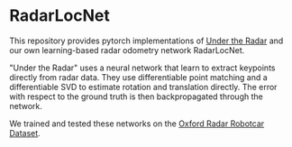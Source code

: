 # RadarLocNet

This repository provides pytorch implementations of [Under the Radar](https://arxiv.org/abs/2001.10789) and our own learning-based radar odometry network RadarLocNet.

"Under the Radar" uses a neural network that learn to extract keypoints directly from radar data. They use differentiable point matching and a differentiable SVD to estimate rotation and translation directly. The error with respect to the ground truth is then backpropagated through the network.

We trained and tested these networks on the [Oxford Radar Robotcar Dataset](https://oxford-robotics-institute.github.io/radar-robotcar-dataset/).
